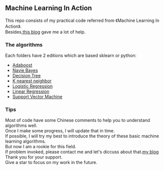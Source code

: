 ## Machine Learning In Action
This repo consists of my practical code referred from 《Machine Learning In Action》.  
Besides,[this blog](https://blog.csdn.net/c406495762/column/info/16415) gave me a lot of help.  
### The algorithms
Each folders have 2 editions which are based sklearn or python:
- [Adaboost](https://github.com/loserChen/MachineLearningInAction/tree/master/AdaBoost)
- [Navie Bayes](https://github.com/loserChen/MachineLearningInAction/tree/master/bayes)
- [Decision Tree](https://github.com/loserChen/MachineLearningInAction/tree/master/decisionTree)
- [K nearest neighbor](https://github.com/loserChen/MachineLearningInAction/tree/master/knn)
- [Logistic Regression](https://github.com/loserChen/MachineLearningInAction/tree/master/lr) 
- [Linear Regression](https://github.com/loserChen/MachineLearningInAction/tree/master/regression)
- [Support Vector Machine](https://github.com/loserChen/MachineLearningInAction/tree/master/SVM)
### Tips
Most of code have some Chinese comments to help you to understand algorithms well.  
Once I make some progress, I will update that in time.  
If possible, I will try my best to introduce the theory of these basic machine learning algorithms.   
But now I am a rookie for this field.  
If problem invoked, please contact me and let's diccuss about that.[my blog](https://blog.csdn.net/qq_35564813?ref=toolbar)  
Thank you for your support.  
Give a star to focus on my work in the future.  

